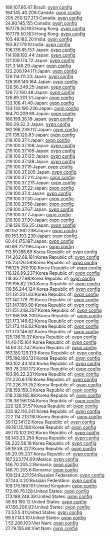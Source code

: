 189.107.95.47:Brazil: [ovpn config](vpn/189_107_95_47.ovpn)  
184.145.40.209:Canada: [ovpn config](vpn/184_145_40_209.ovpn)  
205.250.127.213:Canada: [ovpn config](vpn/205_250_127_213.ovpn)  
24.80.145.155:Canada: [ovpn config](vpn/24_80_145_155.ovpn)  
167.179.50.163:Hong Kong: [ovpn config](vpn/167_179_50_163.ovpn)  
167.179.50.163:Hong Kong: [ovpn config](vpn/167_179_50_163.ovpn)  
103.48.182.20:India: [ovpn config](vpn/103_48_182_20.ovpn)  
183.82.179.10:India: [ovpn config](vpn/183_82_179_10.ovpn)  
106.139.85.157:Japan: [ovpn config](vpn/106_139_85_157.ovpn)  
114.188.192.44:Japan: [ovpn config](vpn/114_188_192_44.ovpn)  
121.109.174.72:Japan: [ovpn config](vpn/121_109_174_72.ovpn)  
121.3.146.29:Japan: [ovpn config](vpn/121_3_146_29.ovpn)  
122.208.194.111:Japan: [ovpn config](vpn/122_208_194_111.ovpn)  
126.114.111.33:Japan: [ovpn config](vpn/126_114_111_33.ovpn)  
126.169.149.164:Japan: [ovpn config](vpn/126_169_149_164.ovpn)  
126.56.249.25:Japan: [ovpn config](vpn/126_56_249_25.ovpn)  
126.72.160.46:Japan: [ovpn config](vpn/126_72_160_46.ovpn)  
126.89.201.51:Japan: [ovpn config](vpn/126_89_201_51.ovpn)  
133.106.41.48:Japan: [ovpn config](vpn/133_106_41_48.ovpn)  
133.130.190.236:Japan: [ovpn config](vpn/133_130_190_236.ovpn)  
164.70.209.88:Japan: [ovpn config](vpn/164_70_209_88.ovpn)  
180.199.36.18:Japan: [ovpn config](vpn/180_199_36_18.ovpn)  
180.29.32.3:Japan: [ovpn config](vpn/180_29_32_3.ovpn)  
182.168.238.112:Japan: [ovpn config](vpn/182_168_238_112.ovpn)  
211.135.120.83:Japan: [ovpn config](vpn/211_135_120_83.ovpn)  
219.100.37.1:Japan: [ovpn config](vpn/219_100_37_1.ovpn)  
219.100.37.108:Japan: [ovpn config](vpn/219_100_37_108.ovpn)  
219.100.37.109:Japan: [ovpn config](vpn/219_100_37_109.ovpn)  
219.100.37.125:Japan: [ovpn config](vpn/219_100_37_125.ovpn)  
219.100.37.138:Japan: [ovpn config](vpn/219_100_37_138.ovpn)  
219.100.37.19:Japan: [ovpn config](vpn/219_100_37_19.ovpn)  
219.100.37.205:Japan: [ovpn config](vpn/219_100_37_205.ovpn)  
219.100.37.211:Japan: [ovpn config](vpn/219_100_37_211.ovpn)  
219.100.37.213:Japan: [ovpn config](vpn/219_100_37_213.ovpn)  
219.100.37.22:Japan: [ovpn config](vpn/219_100_37_22.ovpn)  
219.100.37.4:Japan: [ovpn config](vpn/219_100_37_4.ovpn)  
219.100.37.50:Japan: [ovpn config](vpn/219_100_37_50.ovpn)  
219.100.37.58:Japan: [ovpn config](vpn/219_100_37_58.ovpn)  
219.100.37.67:Japan: [ovpn config](vpn/219_100_37_67.ovpn)  
219.100.37.7:Japan: [ovpn config](vpn/219_100_37_7.ovpn)  
219.100.37.90:Japan: [ovpn config](vpn/219_100_37_90.ovpn)  
219.126.156.25:Japan: [ovpn config](vpn/219_126_156_25.ovpn)  
60.152.160.238:Japan: [ovpn config](vpn/60_152_160_238.ovpn)  
60.153.193.239:Japan: [ovpn config](vpn/60_153_193_239.ovpn)  
60.44.175.197:Japan: [ovpn config](vpn/60_44_175_197.ovpn)  
60.69.217.196:Japan: [ovpn config](vpn/60_69_217_196.ovpn)  
113.59.188.69:Korea Republic of: [ovpn config](vpn/113_59_188_69.ovpn)  
114.202.69.181:Korea Republic of: [ovpn config](vpn/114_202_69_181.ovpn)  
115.23.126.59:Korea Republic of: [ovpn config](vpn/115_23_126_59.ovpn)  
116.125.250.100:Korea Republic of: [ovpn config](vpn/116_125_250_100.ovpn)  
116.126.99.237:Korea Republic of: [ovpn config](vpn/116_126_99_237.ovpn)  
118.36.77.98:Korea Republic of: [ovpn config](vpn/118_36_77_98.ovpn)  
119.195.82.250:Korea Republic of: [ovpn config](vpn/119_195_82_250.ovpn)  
119.56.244.124:Korea Republic of: [ovpn config](vpn/119_56_244_124.ovpn)  
121.131.201.83:Korea Republic of: [ovpn config](vpn/121_131_201_83.ovpn)  
121.142.179.79:Korea Republic of: [ovpn config](vpn/121_142_179_79.ovpn)  
121.147.189.90:Korea Republic of: [ovpn config](vpn/121_147_189_90.ovpn)  
121.151.248.207:Korea Republic of: [ovpn config](vpn/121_151_248_207.ovpn)  
121.168.188.200:Korea Republic of: [ovpn config](vpn/121_168_188_200.ovpn)  
121.173.146.62:Korea Republic of: [ovpn config](vpn/121_173_146_62.ovpn)  
121.173.146.62:Korea Republic of: [ovpn config](vpn/121_173_146_62.ovpn)  
121.173.146.62:Korea Republic of: [ovpn config](vpn/121_173_146_62.ovpn)  
125.136.19.37:Korea Republic of: [ovpn config](vpn/125_136_19_37.ovpn)  
14.40.115.164:Korea Republic of: [ovpn config](vpn/14_40_115_164.ovpn)  
14.63.32.247:Korea Republic of: [ovpn config](vpn/14_63_32_247.ovpn)  
163.180.129.133:Korea Republic of: [ovpn config](vpn/163_180_129_133.ovpn)  
175.198.160.131:Korea Republic of: [ovpn config](vpn/175_198_160_131.ovpn)  
183.102.43.104:Korea Republic of: [ovpn config](vpn/183_102_43_104.ovpn)  
183.78.200.172:Korea Republic of: [ovpn config](vpn/183_78_200_172.ovpn)  
183.96.22.231:Korea Republic of: [ovpn config](vpn/183_96_22_231.ovpn)  
211.220.8.176:Korea Republic of: [ovpn config](vpn/211_220_8_176.ovpn)  
211.226.79.252:Korea Republic of: [ovpn config](vpn/211_226_79_252.ovpn)  
218.159.159.3:Korea Republic of: [ovpn config](vpn/218_159_159_3.ovpn)  
218.239.185.88:Korea Republic of: [ovpn config](vpn/218_239_185_88.ovpn)  
218.38.156.134:Korea Republic of: [ovpn config](vpn/218_38_156_134.ovpn)  
220.126.31.57:Korea Republic of: [ovpn config](vpn/220_126_31_57.ovpn)  
220.92.116.241:Korea Republic of: [ovpn config](vpn/220_92_116_241.ovpn)  
222.114.213.190:Korea Republic of: [ovpn config](vpn/222_114_213_190.ovpn)  
39.112.141.12:Korea Republic of: [ovpn config](vpn/39_112_141_12.ovpn)  
49.161.15.168:Korea Republic of: [ovpn config](vpn/49_161_15_168.ovpn)  
49.170.102.192:Korea Republic of: [ovpn config](vpn/49_170_102_192.ovpn)  
58.143.23.250:Korea Republic of: [ovpn config](vpn/58_143_23_250.ovpn)  
58.232.58.16:Korea Republic of: [ovpn config](vpn/58_232_58_16.ovpn)  
59.19.59.227:Korea Republic of: [ovpn config](vpn/59_19_59_227.ovpn)  
59.20.95.237:Korea Republic of: [ovpn config](vpn/59_20_95_237.ovpn)  
187.223.174.69:Mexico: [ovpn config](vpn/187_223_174_69.ovpn)  
146.70.205.2:Romania: [ovpn config](vpn/146_70_205_2.ovpn)  
146.70.205.6:Romania: [ovpn config](vpn/146_70_205_6.ovpn)  
109.124.221.154:Russian Federation: [ovpn config](vpn/109_124_221_154.ovpn)  
37.144.4.20:Russian Federation: [ovpn config](vpn/37_144_4_20.ovpn)  
109.175.189.101:United Kingdom: [ovpn config](vpn/109_175_189_101.ovpn)  
172.86.76.128:United States: [ovpn config](vpn/172_86_76_128.ovpn)  
173.198.248.39:United States: [ovpn config](vpn/173_198_248_39.ovpn)  
38.93.190.12:United States: [ovpn config](vpn/38_93_190_12.ovpn)  
47.156.206.93:United States: [ovpn config](vpn/47_156_206_93.ovpn)  
73.53.5.41:United States: [ovpn config](vpn/73_53_5_41.ovpn)  
99.57.143.10:United States: [ovpn config](vpn/99_57_143_10.ovpn)  
1.53.206.103:Viet Nam: [ovpn config](vpn/1_53_206_103.ovpn)  
27.79.155.86:Viet Nam: [ovpn config](vpn/27_79_155_86.ovpn)  
